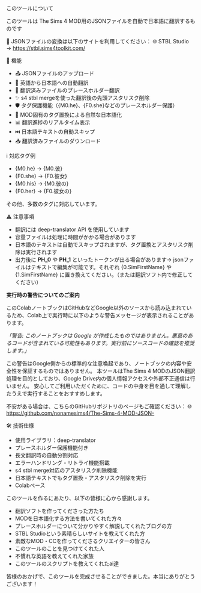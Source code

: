 このツールについて

このツールは The Sims 4 MOD用のJSONファイルを自動で日本語に翻訳するものです


🔄 JSONファイルの変換は以下のサイトを利用してください：
🌐 STBL Studio → https://stbl.sims4toolkit.com/


🔧 機能

- 📤 JSONファイルのアップロード
- 🔄 英語から日本語への自動翻訳
- 🔧 翻訳済みファイルのプレースホルダー翻訳
- ✨ s4 stbl mergeを使った翻訳後の先頭アスタリスク削除
- 🛡️ タグ保護機能（{M0.he}、{F0.she}などのプレースホルダー保護）
- 📝 MOD固有のタグ置換による自然な日本語化
- 📊 翻訳進捗のリアルタイム表示
- ⏭️ 日本語テキストの自動スキップ
- 📥 翻訳済みファイルのダウンロード



ℹ️ 対応タグ例
- {M0.he}   → {M0.彼} 
- {F0.she}  → {F0.彼女}
- {M0.his}  → {M0.彼の}
- {F0.her}  → {F0.彼女の}  

その他、多数のタグに対応しています。


⚠️ 注意事項

- 翻訳には deep-translator API を使用しています
- 容量ファイルは処理に時間がかかる場合があります
- 日本語のテキストは自動でスキップされますが、タグ置換とアスタリスク削除は実行されます
- 出力後に __PH_0__ や __PH_1__ といったトークンが出る場合があります→ jsonファイルはテキストで編集が可能です。それぞれ {0.SimFirstName} や {1.SimFirstName} に置き換えてください。（または翻訳ソフト内で修正してください）

**実行時の警告についてのご案内**

このColabノートブックはGitHubなどGoogle以外のソースから読み込まれているため、Colab上で実行時に以下のような警告メッセージが表示されることがあります。

*「警告: このノートブックは Google が作成したものではありません。悪意のあるコードが含まれている可能性もあります。実行前にソースコードの確認を推奨します。」*

この警告はGoogle側からの標準的な注意喚起であり、ノートブックの内容や安全性を保証するものではありません。
本ツールはThe Sims 4 MODのJSON翻訳処理を目的としており、Google Drive内の個人情報アクセスや外部不正通信は行いません。
安心してご利用いただくために、コードの中身を目を通して理解したうえで実行することをおすすめします。

不安がある場合は、こちらのGitHubリポジトリのページもご確認ください： 🌐https://github.com/nonamesims4/The-Sims-4-MOD-JSON-

🛠️ 技術仕様
- 使用ライブラリ：deep-translator
- プレースホルダー保護機能付き
- 長文翻訳時の自動分割対応
- エラーハンドリング・リトライ機能搭載
- s4 stbl merge対応のアスタリスク削除機能
- 日本語テキストでもタグ置換・アスタリスク削除を実行
- Colabベース











このツールを作るにあたり、以下の皆様に心から感謝します。

- 翻訳ソフトを作ってくださった方たち  
- MODを日本語化する方法を書いてくれた方々  
- プレースホルダーについて分かりやすく解説してくれたブログの方  
- STBL Studioという素晴らしいサイトを教えてくれた方  
- 素敵なMOD・CCを作ってくださるクリエイターの皆さん  
- このツールのことを見つけてくれた人  
- 不慣れな英語を教えてくれた家族
- このツールのスクリプトを教えてくれたai達

皆様のおかげで、このツールを完成させることができました。本当にありがとうございます！
